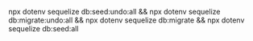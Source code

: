 npx dotenv sequelize db:seed:undo:all
&& npx dotenv sequelize db:migrate:undo:all
&& npx dotenv sequelize db:migrate
&& npx dotenv sequelize db:seed:all
